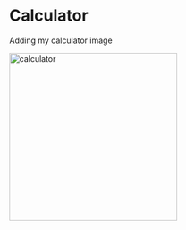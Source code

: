 # Calculator
Adding my calculator image

<img width="300" alt="calculator" src="https://github.com/user-attachments/assets/6910b4ec-4e8e-4b93-9eea-206c1d64004b.png">
